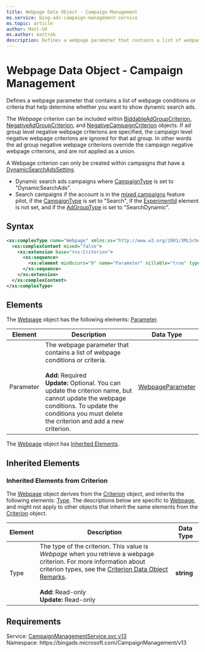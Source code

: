 ```yaml
---
title: Webpage Data Object - Campaign Management
ms.service: bing-ads-campaign-management-service
ms.topic: article
author: Matt-UX
ms.author: mattrob
description: Defines a webpage parameter that contains a list of webpage conditions or criteria that help determine whether you want to show dynamic search ads.
---
```

# Webpage Data Object - Campaign Management
Defines a webpage parameter that contains a list of webpage conditions or criteria that help determine whether you want to show dynamic search ads.

The *Webpage* criterion can be included within [BiddableAdGroupCriterion](biddableadgroupcriterion.md), [NegativeAdGroupCriterion](negativeadgroupcriterion.md), and [NegativeCampaignCriterion](negativecampaigncriterion.md) objects. If ad group level negative webpage criterions are specified, the campaign level negative webpage criterions are ignored for that ad group. In other words the ad group negative webpage criterions override the campaign negative webpage criterions, and are not applied as a union.   

A Webpage criterion can only be created within campaigns that have a [DynamicSearchAdsSetting](dynamicsearchadssetting.md).  
- Dynamic search ads campaigns where [CampaignType](campaign.md#campaigntype) is set to "DynamicSearchAds". 
- Search campaigns if the account is in the [mixed campaigns](../guides/mixed-campaigns.md) feature pilot, if the [CampaignType](campaign.md#campaigntype) is set to "Search", if the [ExperimentId](campaign.md#experimentid) element is not set, and if the [AdGroupType](adgroup.md#adgrouptype) is set to "SearchDynamic".   

## Syntax
```xml
<xs:complexType name="Webpage" xmlns:xs="http://www.w3.org/2001/XMLSchema">
  <xs:complexContent mixed="false">
    <xs:extension base="tns:Criterion">
      <xs:sequence>
        <xs:element minOccurs="0" name="Parameter" nillable="true" type="tns:WebpageParameter" />
      </xs:sequence>
    </xs:extension>
  </xs:complexContent>
</xs:complexType>
```

## <a name="elements"></a>Elements

The [Webpage](webpage.md) object has the following elements: [Parameter](#parameter).

|Element|Description|Data Type|
|-----------|---------------|-------------|
|<a name="parameter"></a>Parameter|The webpage parameter that contains a list of webpage conditions or criteria.<br/><br/>**Add:** Required<br/>**Update:** Optional. You can update the criterion name, but cannot update the webpage conditions. To update the conditions you must delete the criterion and add a new criterion.|[WebpageParameter](webpageparameter.md)|

The [Webpage](webpage.md) object has [Inherited Elements](#inheritedelements).

## <a name="inheritedelements"></a>Inherited Elements

### <a name="inheritedelementscriterion"></a>Inherited Elements from Criterion
The [Webpage](webpage.md) object derives from the [Criterion](criterion.md) object, and inherits the following elements: [Type](#type). The descriptions below are specific to [Webpage](webpage.md), and might not apply to other objects that inherit the same elements from the [Criterion](criterion.md) object.  

|Element|Description|Data Type|
|-----------|---------------|-------------|
|<a name="type"></a>Type|The type of the criterion. This value is *Webpage* when you retrieve a webpage criterion. For more information about criterion types, see the [Criterion Data Object Remarks](criterion.md#remarks).<br/><br/>**Add:** Read-only<br/>**Update:** Read-only|**string**|

## Requirements
Service: [CampaignManagementService.svc v13](https://campaign.api.bingads.microsoft.com/Api/Advertiser/CampaignManagement/v13/CampaignManagementService.svc)  
Namespace: https\://bingads.microsoft.com/CampaignManagement/v13  

